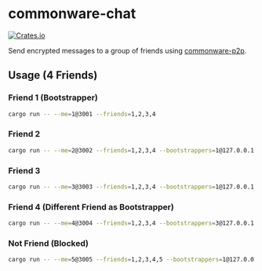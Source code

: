 # commonware-chat 

[![Crates.io](https://img.shields.io/crates/v/commonware-chat.svg)](https://crates.io/crates/commonware-chat)

Send encrypted messages to a group of friends using [commonware-p2p](https://crates.io/crates/commonware-p2p).

## Usage (4 Friends)

### Friend 1 (Bootstrapper)

```sh
cargo run -- --me=1@3001 --friends=1,2,3,4
```

### Friend 2

```sh
cargo run -- --me=2@3002 --friends=1,2,3,4 --bootstrappers=1@127.0.0.1:3001 
```

### Friend 3

```sh
cargo run -- --me=3@3003 --friends=1,2,3,4 --bootstrappers=1@127.0.0.1:3001 
```

### Friend 4 (Different Friend as Bootstrapper)

```sh
cargo run -- --me=4@3004 --friends=1,2,3,4 --bootstrappers=3@127.0.0.1:3003
```

### Not Friend (Blocked)

```sh
cargo run -- --me=5@3005 --friends=1,2,3,4,5 --bootstrappers=1@127.0.0.1:3001 
```